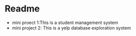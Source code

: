# Readme
- mini proect 1:This is a student management system
- mini project 2: This is a yelp database exploration system
